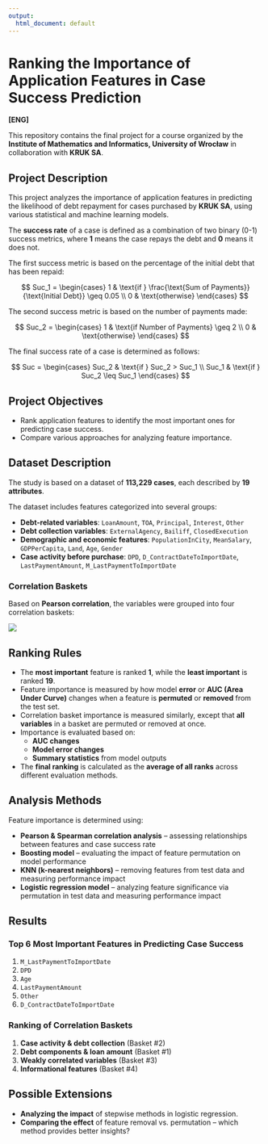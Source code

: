 ```yaml
---
output:
  html_document: default
---
```

# **Ranking the Importance of Application Features in Case Success Prediction**

**[ENG]**

This repository contains the final project for a course organized by the **Institute of Mathematics and Informatics, University of Wrocław** in collaboration with **KRUK SA**. 

## **Project Description**

This project analyzes the importance of application features in predicting the likelihood of debt repayment for cases purchased by **KRUK SA**, using various statistical and machine learning models.

The **success rate** of a case is defined as a combination of two binary (0-1) success metrics, where **1** means the case repays the debt and **0** means it does not.

The first success metric is based on the percentage of the initial debt that has been repaid:

$$
Suc_1 = 
\begin{cases} 
1 & \text{if } \frac{\text{Sum of Payments}}{\text{Initial Debt}} \geq 0.05 \\ 
0 & \text{otherwise} 
\end{cases}
$$

The second success metric is based on the number of payments made:

$$
Suc_2 = 
\begin{cases} 
1 & \text{if Number of Payments} \geq 2 \\ 
0 & \text{otherwise} 
\end{cases}
$$

The final success rate of a case is determined as follows:

$$
Suc = 
\begin{cases} 
Suc_2 & \text{if } Suc_2 > Suc_1 \\ 
Suc_1 & \text{if } Suc_2 \leq Suc_1 
\end{cases}
$$

## **Project Objectives**

- Rank application features to identify the most important ones for predicting case success.
- Compare various approaches for analyzing feature importance.

## **Dataset Description**

The study is based on a dataset of **113,229 cases**, each described by **19 attributes**.

The dataset includes features categorized into several groups:

- **Debt-related variables**: `LoanAmount`, `TOA`, `Principal`, `Interest`, `Other`
- **Debt collection variables**: `ExternalAgency`, `Bailiff`, `ClosedExecution`
- **Demographic and economic features**: `PopulationInCity`, `MeanSalary`, `GDPPerCapita`, `Land`, `Age`, `Gender`
- **Case activity before purchase**: `DPD`, `D_ContractDateToImportDate`, `LastPaymentAmount`, `M_LastPaymentToImportDate`

### **Correlation Baskets**

Based on **Pearson correlation**, the variables were grouped into four correlation baskets:

![ ](/Users/zuza/Desktop/studia/semestr7/MWM/PlotsProj/CorrAllVars4.jpeg)

## **Ranking Rules**

- The **most important** feature is ranked **1**, while the **least important** is ranked **19**.
- Feature importance is measured by how model **error** or **AUC (Area Under Curve)** changes when a feature is **permuted** or **removed** from the test set.
- Correlation basket importance is measured similarly, except that **all variables** in a basket are permuted or removed at once.
- Importance is evaluated based on:
  - **AUC changes**
  - **Model error changes**
  - **Summary statistics** from model outputs
- The **final ranking** is calculated as the **average of all ranks** across different evaluation methods.

##  **Analysis Methods**

Feature importance is determined using:

- **Pearson & Spearman correlation analysis** – assessing relationships between features and case success rate
- **Boosting model** – evaluating the impact of feature permutation on model performance
- **KNN (k-nearest neighbors)** – removing features from test data and measuring performance impact
- **Logistic regression model** – analyzing feature significance via permutation in test data and measuring performance impact

##  **Results**

### **Top 6 Most Important Features in Predicting Case Success**

1. `M_LastPaymentToImportDate`
2. `DPD`
3. `Age`
4. `LastPaymentAmount`
5. `Other`
6. `D_ContractDateToImportDate`

### **Ranking of Correlation Baskets**

1. **Case activity & debt collection** (Basket #2)
2. **Debt components & loan amount** (Basket #1)
3. **Weakly correlated variables** (Basket #3)
4. **Informational features** (Basket #4)

## **Possible Extensions**

- **Analyzing the impact** of stepwise methods in logistic regression.
- **Comparing the effect** of feature removal vs. permutation – which method provides better insights?